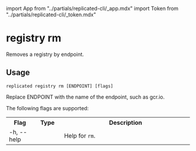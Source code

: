 import App from "../partials/replicated-cli/_app.mdx"
import Token from "../partials/replicated-cli/_token.mdx"

# registry rm

Removes a registry by endpoint.

## Usage

```
replicated registry rm [ENDPOINT] [flags]
```

Replace ENDPOINT with the name of the endpoint, such as gcr.io.

The following flags are supported:

<table>
  <tr>
    <th width="15%">Flag</th>
    <th width="15%">Type</th>
    <th width="70%">Description</th>
  </tr>
  <App/>
  <tr>
    <td>-h, --help</td>
    <td></td>
    <td>Help for <code>rm</code>.</td>
  </tr>
  <Token/>
</table>
